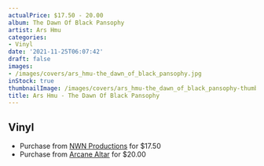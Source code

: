 ```yaml
---
actualPrice: $17.50 - 20.00
album: The Dawn Of Black Pansophy
artist: Ars Hmu
categories:
- Vinyl
date: '2021-11-25T06:07:42'
draft: false
images:
- /images/covers/ars_hmu-the_dawn_of_black_pansophy.jpg
inStock: true
thumbnailImage: /images/covers/ars_hmu-the_dawn_of_black_pansophy-thumb.jpg
title: Ars Hmu - The Dawn Of Black Pansophy
---
```


## Vinyl
* Purchase from [NWN Productions](http://shop.nwnprod.com/index.php?route=product/product&path=75&product_id=14537&sort=pd.name&order=ASC) for $17.50
* Purchase from [Arcane Altar](https://arcanealtar.bigcartel.com/product/ars-hmu-the-dawn-of-black-pansophy-12-lp) for $20.00
